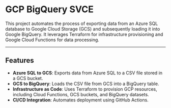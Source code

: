 # GCP BigQuery SVCE

This project automates the process of exporting data from an Azure SQL database to Google Cloud Storage (GCS) and subsequently loading it into Google BigQuery. It leverages Terraform for infrastructure provisioning and Google Cloud Functions for data processing.

---

## Features

- **Azure SQL to GCS**: Exports data from Azure SQL to a CSV file stored in a GCS bucket.
- **GCS to BigQuery**: Loads the CSV file from GCS into a BigQuery table.
- **Infrastructure as Code**: Uses Terraform to provision GCP resources, including Cloud Functions, GCS buckets, and BigQuery datasets.
- **CI/CD Integration**: Automates deployment using GitHub Actions.


